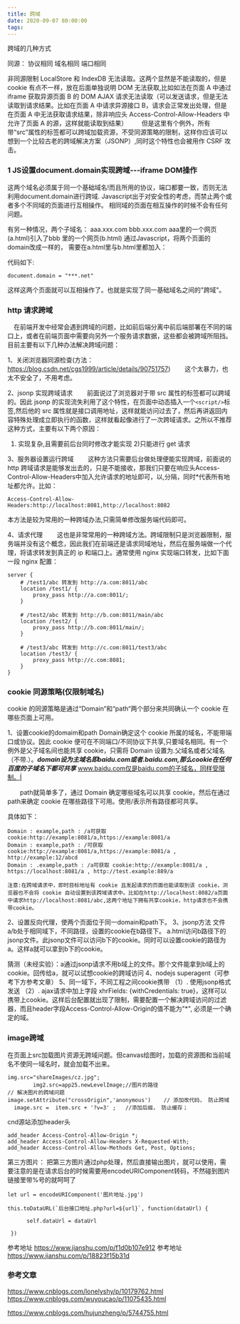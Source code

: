 ```yaml
---
title: 跨域
date: 2020-09-07 80:00:00
tags: 
---
```

跨域的几种方式
<!--more-->
同源：
协议相同
域名相同
端口相同

非同源限制
LocalStore 和 IndexDB 无法读取。这两个显然是不能读取的，但是 cookie 有点不一样，放在后面单独说明
DOM 无法获取,比如如法在页面 A 中通过 iframe 获取异源页面 B 的 DOM
AJAX 请求无法读取（可以发送请求，但是无法读取到请求结果。比如在页面 A 中请求异源接口 B，请求会正常发出处理，但是在页面 A 中无法获取请求结果，除非响应头 Access-Control-Allow-Headers 中允许了页面 A 的源，这样就能读取到结果）
  但是这里有个例外，所有带“src”属性的标签都可以跨域加载资源，不受同源策略的限制，这样你应该可以想到一个比较古老的跨域解决方案（JSONP）,同时这个特性也会被用作 CSRF 攻击。
### 1 JS设置document.domain实现跨域---iframe DOM操作

这两个域名必须属于同一个基础域名!而且所用的协议，端口都要一致，否则无法利用document.domain进行跨域.
Javascript出于对安全性的考虑，而禁止两个或者多个不同域的页面进行互相操作。
相同域的页面在相互操作的时候不会有任何问题。

有另一种情况，两个子域名：
aaa.xxx.com
bbb.xxx.com
aaa里的一个网页(a.html)引入了bbb 里的一个网页(b.html)
通过Javascript，将两个页面的domain改成一样的，
需要在a.html里与b.html里都加入：

代码如下:
```
document.domain = "***.net"
```
这样这两个页面就可以互相操作了。也就是实现了同一基础域名之间的"跨域"。
### http 请求跨域

 在前端开发中经常会遇到跨域的问题，比如前后端分离中前后端部署在不同的端口上，或者在前端页面中需要向另外一个服务请求数据，这些都会被跨域所阻挡。
目前主要有以下几种办法解决跨域问题：

1、关闭浏览器同源检查(方法：https://blog.csdn.net/cgs1999/article/details/90751757)
  这个太暴力，也太不安全了，不用考虑。

2、jsonp 实现跨域请求
  前面说过了浏览器对于带 src 属性的标签都可以跨域的。因此 jsonp 的实现流失利用了这个特性，在页面中动态插入一个`<script/>`标签,然后他的 src 属性就是接口调用地址，这样就能访问过去了，然后再讲返回内容特殊处理成立即执行的函数，这样就看起像进行了一次跨域请求。之所以不推荐这种方式，主要有以下两个原因：

1) 实现复杂,且需要前后台同时修改才能实现
2)只能进行 get 请求

3、服务器设置运行跨域
  这种方法只需要后台做处理便能实现跨域，前面说的 http 跨域请求是能够发出去的，只是不能接收，那我们只要在响应头Access-Control-Allow-Headers中加入允许请求的地址即可，以,分隔，同时*代表所有地址都允许。比如：
  
```
Access-Control-Allow-Headers:http://localhost:8081,http://localhost:8082
```

本方法是较为常用的一种跨域办法,只需简单修改服务端代码即可。

4、请求代理
  这也是非常常用的一种跨域方法。跨域限制只是浏览器限制，服务端并没有这个概念，因此我们在前端还是请求同域地址，然后在服务端做一个代理，将请求转发到真正的 ip 和端口上。通常使用 nginx 实现端口转发，比如下面一段 nginx 配置：

```
server {
    # /test1/abc 转发到 http://a.com:8011/abc
    location /test1/ {
        proxy_pass http://a.com:8011/;
    }

    # /test2/abc 转发到 http://b.com:8011/main/abc
    location /test2/ {
        proxy_pass http://b.com:8011/main/;
    }

    # /test3/abc 转发到 http://c.com:8011/test3/abc
    location /test3/ {
        proxy_pass http://c.com:8081;
    }
}
```

### cookie 同源策略(仅限制域名)

cookie 的同源策略是通过“Domain“和“path“两个部分来共同确认一个 cookie 在哪些页面上可用。

1、设置cookie的domaim和path
Domain确定这个 cookie 所属的域名，不能带端口或协议。因此 cookie 便可在不同端口/不同协议下共享,只要域名相同。有一个例外是父子域名间也能共享 cookie，只需将 Domain 设置为.父域名或者父域名（不带.）。***domain设为主域名即baidu.com或者.baidu.com,那么cookie在任何百度的子域名下都可共享*** www.baidu.com仅是baidu.com的子域名，同样受限制。Í

  path就简单多了，通过 Domain 确定哪些域名可以共享 cookie，然后在通过path来确定 cookie 在哪些路径下可用。使用/表示所有路径都可共享。

具体如下：

```
Domain : example,path : /a可获取 cookie:http://example:8081/a,https://example:8081/a
Domain : example,path : /可获取 cookie:http://example:8081/a,https://example:8081/a , http://example:12/abcd
Domain : .example,path : /a可获取 cookie:http://example:8081/a , https://localhost:8081/a , http://test.example:889/a

注意:在跨域请求中，即时目标地址有 cookie 且发起请求的页面也能读取到该 cookie，浏览器也不会将 cookie 自动设置到该跨域请求中。比如在http://localhost:8082/a页面中请求http://localhost:8081/abc,这两个地址下拥有共享cookie，http请求也不会携带cookie。
```
2、设置反向代理，使两个页面位于同一domain和path下。
3、jsonp方法
文件a/b处于相同域下，不同路径，设置的cookie在b路径下。
a.html访问b路径下的jsonp文件。此jsonp文件可以访问b下的cookie。同时可以设置cookie的路径为a。这样a就可以拿到b下的cookie。

猜测（未经实验）：a通过jsonp请求不用b域上的文件。那个文件能拿到b域上的cookie。回传给a，就可以试想cookie的跨域访问
4、nodejs superagent（可参考下方参考文章）
5、同一域下，不同工程之间cookie携带
（1）. 使用jsonp格式发送
（2）. ajax请求中加上字段 xhrFields: {withCredentials: true}，这样可以携带上cookie。这样后台配置就出现了限制，需要配置一个解决跨域访问的过滤器，而且header字段Access-Control-Allow-Origin的值不能为"*", 必须是一个确定的域。
### image跨域
在页面上src加载图片资源无跨域问题。但canvas绘图时，加载的资源图和当前域名不使同一域名时，就会加载不出来。

```
img.src="shareImages/cz.jpg";
        img2.src=app25.newLevelImage;//图片的路径
// 解决图片的跨域问题
image.setAttribute("crossOrigin",'anonymous')    // 添加改代码， 防止跨域
  image.src =  item.src + '?v=3' ;   //添加后缀， 防止缓存；
 ```

cnd源站添加header头
```
add_header Access-Control-Allow-Origin *;
add_header Access-Control-Allow-Headers X-Requested-With;
add_header Access-Control-Allow-Methods Get, Post, Options;
```

第三方图片：
把第三方图片通过php处理，然后直接输出图片，就可以使用，需要注意的是在请求后台的时候需要用encodeURIComponent转码，不然碰到图片链接里带%号的就呵呵了

```
let url = encodeURIComponent('图片地址.jpg')

this.toDataURL(`后台接口地址.php?url=${url}`, function(dataUrl) {

      self.dataUrl = dataUrl

 })

```

参考地址 https://www.jianshu.com/p/f1d0b107e912
参考地址 https://www.jianshu.com/p/18823f15b31d

### 参考文章
https://www.cnblogs.com/lonelyshy/p/10179762.html
https://www.cnblogs.com/wuyoucao/p/11075435.html

https://www.cnblogs.com/hujunzheng/p/5744755.html

